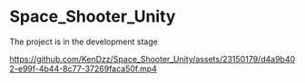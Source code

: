 # Space_Shooter_Unity
The project is in the development stage

https://github.com/KenDzz/Space_Shooter_Unity/assets/23150179/d4a9b402-e99f-4b44-8c77-37269faca50f.mp4

